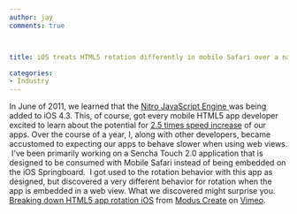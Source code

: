 ```yaml
---
author: jay
comments: true



title: iOS treats HTML5 rotation differently in mobile Safari over a native web view

categories:
- Industry
---
```


In June of 2011, we learned that the [Nitro JavaScript Engine ](http://en.wikipedia.org/wiki/JavaScript_engine)was being added to iOS 4.3. This, of course, got every mobile HTML5 app developer excited to learn about the potential for [2.5 times speed increase](http://arstechnica.com/apple/2011/06/ios-5-brings-nitro-speed-to-home-screen-web-apps/) of our apps. Over the course of a year, I, along with other developers, became accustomed to expecting our apps to behave slower when using web views.  I've been primarily working on a Sencha Touch 2.0 application that is designed to be consumed with Mobile Safari instead of being embedded on the iOS Springboard.  I got used to the rotation behavior with this app as designed, but discovered a very different behavior for rotation when the app is embedded in a web view. What we discovered might surprise you. [Breaking down HTML5 app rotation iOS](http://vimeo.com/44738703) from [Modus Create](http://vimeo.com/moduscreate) on [Vimeo](http://vimeo.com).



